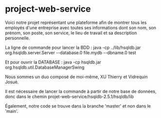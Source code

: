 # project-web-service

Voici notre projet représentant une plateforme afin de montrer tous les employés d'une entreprise avec toutes ses informations dont son nom, son prénom, son poste, son service, le lieu de travail et sa description personnelle. 

La ligne de commande pour lancer la BDD : java -cp ../lib/hsqldb.jar org.hsqldb.server.Server --database.0 file.mydb --dbname.0 test

Et pour ouvrir la DATABASE : java -cp hsqldb.jar org.hsqldb.util.DatabaseManagerSwing

Nous sommes un duo composé de moi-même, XU Thierry et Vidrequin Josué. 

Il est nécessaire de lancer la commande à partir de notre base de données, donc dans le chemin projet-web-service/hsqldb-2.5.1/hsqldb/lib

Également, notre code se trouve dans la branche 'master' et non dans le 'main'. 
